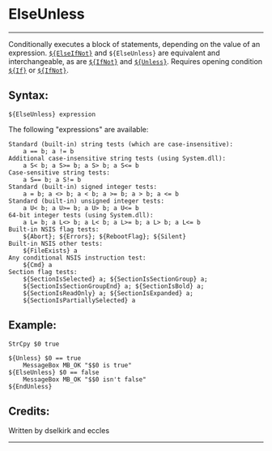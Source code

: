 # ElseUnless

---

Conditionally executes a block of statements, depending on the value of an expression. [`${ElseIfNot}`][1] and `${ElseUnless}` are equivalent and interchangeable, as are [`${IfNot}`][2] and [`${Unless}`][3]. Requires opening condition [`${If}`][4] or [`${IfNot}`][5].

## Syntax:

	${ElseUnless} expression

The following "expressions" are available:

	Standard (built-in) string tests (which are case-insensitive):
	 	a == b; a != b
	Additional case-insensitive string tests (using System.dll):
	 	a S< b; a S>= b; a S> b; a S<= b
	Case-sensitive string tests:
	 	a S== b; a S!= b
	Standard (built-in) signed integer tests:
	 	a = b; a <> b; a < b; a >= b; a > b; a <= b
	Standard (built-in) unsigned integer tests:
	 	a U< b; a U>= b; a U> b; a U<= b
	64-bit integer tests (using System.dll):
		a L= b; a L<> b; a L< b; a L>= b; a L> b; a L<= b
	Built-in NSIS flag tests:
		${Abort}; ${Errors}; ${RebootFlag}; ${Silent}
	Built-in NSIS other tests:
		${FileExists} a
	Any conditional NSIS instruction test:
		${Cmd} a
	Section flag tests:
		${SectionIsSelected} a; ${SectionIsSectionGroup} a;
		${SectionIsSectionGroupEnd} a; ${SectionIsBold} a;
		${SectionIsReadOnly} a; ${SectionIsExpanded} a;
		${SectionIsPartiallySelected} a

## Example:

	StrCpy $0 true

	${Unless} $0 == true
		MessageBox MB_OK "$$0 is true"
	${ElseUnless} $0 == false
		MessageBox MB_OK "$$0 isn't false"
	${EndUnless}

## Credits:

Written by dselkirk and eccles

---

[1]: ElseIfNot.md
[2]: IfNot.md
[3]: Unless.md
[4]: If.md
[5]: IfNot.md